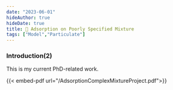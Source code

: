 ```yaml
---
date: "2023-06-01"
hideAuthor: true
hideDate: true
title: 📝 Adsorption on Poorly Specified Mixture
tags: ["Model","Particulate"]
---
```


### Introduction(2)

This is my current PhD-related work.

{{< embed-pdf url="/AdsorptionComplexMixtureProject.pdf">}}